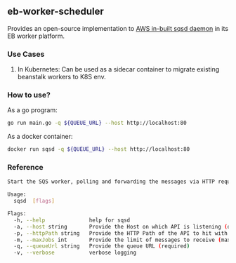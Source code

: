 ## eb-worker-scheduler

Provides an open-source implementation to [AWS in-built sqsd daemon](https://docs.aws.amazon.com/elasticbeanstalk/latest/dg/using-features-managing-env-tiers.html#worker-daemon) in its EB worker platform.

### Use Cases

1. In Kubernetes: Can be used as a sidecar container to migrate existing beanstalk workers to K8S env.

### How to use?

As a go program:

```bash
go run main.go -q ${QUEUE_URL} --host http://localhost:80
```

As a docker container:

```bash
docker run sqsd -q ${QUEUE_URL} --host http://localhost:80
```

### Reference

```bash
Start the SQS worker, polling and forwarding the messages via HTTP requests

Usage:
  sqsd  [flags]

Flags:
  -h, --help              help for sqsd
  -a, --host string       Provide the Host on which API is listening (default "http://localhost:80")
  -p, --httpPath string   Provide the HTTP Path of the API to hit with POST request of the job (default "/")
  -m, --maxJobs int       Provide the limit of messages to receive (max. 10) (default 10)
  -q, --queueUrl string   Provide the queue URL (required)
  -v, --verbose           verbose logging
```
